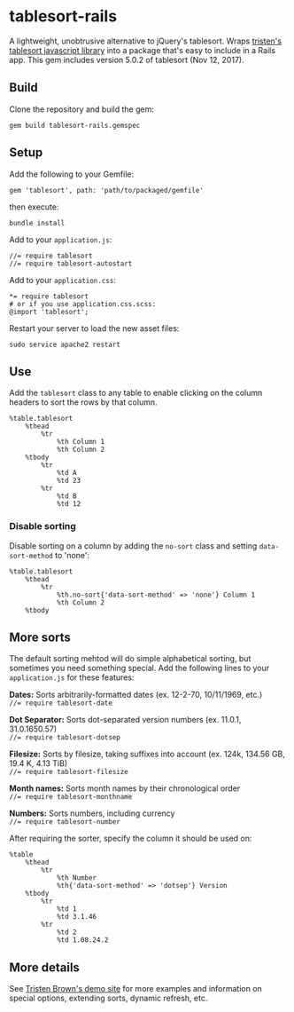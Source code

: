 # tablesort-rails

A lightweight, unobtrusive alternative to jQuery's tablesort.  Wraps [tristen's tablesort javascript library](https://github.com/tristen/tablesort) into a package that's easy to include in a Rails app.  This gem includes version 5.0.2 of tablesort (Nov 12, 2017).

## Build

Clone the repository and build the gem:

```
gem build tablesort-rails.gemspec
```

## Setup

Add the following to your Gemfile:

```
gem 'tablesort', path: 'path/to/packaged/gemfile'
```

then execute:

```
bundle install
```

Add to your `application.js`:

```
//= require tablesort
//= require tablesort-autostart
```

Add to your `application.css`:

```
*= require tablesort
# or if you use application.css.scss:
@import 'tablesort';
```

Restart your server to load the new asset files:

```
sudo service apache2 restart
```

## Use

Add the `tablesort` class to any table to enable clicking on the column headers to sort the rows by that column.

``` haml
%table.tablesort
    %thead
        %tr
            %th Column 1
            %th Column 2
    %tbody
        %tr
            %td A
            %td 23
        %tr
            %td B
            %td 12
```

### Disable sorting

Disable sorting on a column by adding the `no-sort` class and setting `data-sort-method` to 'none':

``` haml
%table.tablesort
    %thead
        %tr
            %th.no-sort{'data-sort-method' => 'none'} Column 1
            %th Column 2
    %tbody
```

## More sorts

The default sorting mehtod will do simple alphabetical sorting, but sometimes you need something special.  Add the following lines to your `application.js` for these features:

**Dates:** Sorts arbitrarily-formatted dates (ex. 12-2-70, 10/11/1969, etc.)  
`//= require tablesort-date`

**Dot Separator:** Sorts dot-separated version numbers (ex. 11.0.1, 31.0.1650.57)  
`//= require tablesort-dotsep`

**Filesize:** Sorts by filesize, taking suffixes into account (ex. 124k, 134.56 GB, 19.4 K, 4.13 TiB)  
`//= require tablesort-filesize`

**Month names:** Sorts month names by their chronological order  
`//= require tablesort-monthname`

**Numbers:** Sorts numbers, including currency  
`//= require tablesort-number`

After requiring the sorter, specify the column it should be used on:

```haml
%table
    %thead
        %tr
            %th Number
            %th{'data-sort-method' => 'dotsep'} Version
    %tbody
        %tr
            %td 1
            %td 3.1.46
        %tr
            %td 2
            %td 1.08.24.2
```

## More details

See [Tristen Brown's demo site](http://tristen.ca/tablesort/demo/) for more examples and information on special options, extending sorts, dynamic refresh, etc.
